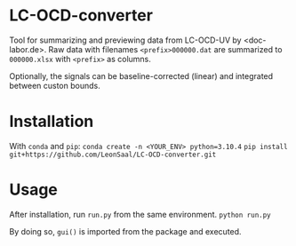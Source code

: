 # LC-OCD-converter
Tool for summarizing and previewing data from LC-OCD-UV by <doc-labor.de>.
Raw data with filenames `<prefix>000000.dat` are summarized to `000000.xlsx` with `<prefix>` as columns.

Optionally, the signals can be baseline-corrected (linear) and integrated between custon bounds.

# Installation
With `conda` and `pip`:
`conda create -n <YOUR_ENV> python=3.10.4`
`pip install git+https://github.com/LeonSaal/LC-OCD-converter.git`

# Usage
After installation, run `run.py` from the same environment.
`python run.py`

By doing so, `gui()` is imported from the package and executed.